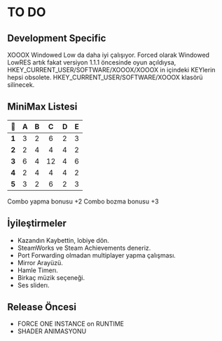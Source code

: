 
# TO DO

## Development Specific
XOOOX Windowed Low da daha iyi çalışıyor. Forced olarak Windowed LowRES artık fakat versiyon 1.1.1 öncesinde oyun açıldıysa, HKEY_CURRENT_USER/SOFTWARE/XOOOX/XOOOX in içindeki KEYlerin hepsi obsolete. HKEY_CURRENT_USER/SOFTWARE/XOOOX klasörü silinecek.

## MiniMax Listesi

|&#x1F499;|A|B|C|D|E|
| :------: | -------- | -------- | :------: | -------- | -------- |
|**1**|3|2|6|2|3|
|**2**|2|4|4|4|2|
|**3**|6|4|12|4|6|
|**4**|2|4|4|4|2|
|**5**|3|2|6|2|3|

Combo yapma bonusu +2
Combo bozma bonusu +3

## İyileştirmeler

- Kazandın Kaybettin, lobiye dön.
- SteamWorks ve Steam Achievements deneriz.
- Port Forwarding olmadan multiplayer yapma çalışması.
- Mirror Arayüzü.
- Hamle Timerı.
- Birkaç müzik seçeneği.
- Ses sliderı.

## Release Öncesi

- FORCE ONE INSTANCE on RUNTIME
- SHADER ANIMASYONU
